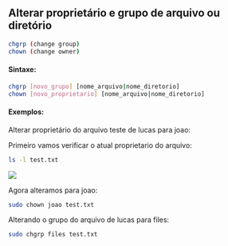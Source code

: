 ## Alterar proprietário e grupo de arquivo ou diretório

````bash
chgrp (change group) 
chown (change owner)
````

#### Sintaxe:

````bash
chgrp [novo_grupo] [nome_arquivo|nome_diretorio]
chown [novo_proprietario] [nome_arquivo|nome_diretorio]
````

#### Exemplos:

Alterar proprietário do arquivo teste de lucas para joao:

Primeiro vamos verificar o atual proprietario do arquivo:

````bash
ls -l test.txt	
````

![](https://github.com/lucaschf/administration-and-management-of-computer-networks/images/ls-l-test.png)

Agora alteramos para joao:

````bash
sudo chown joao test.txt
````

Alterando o grupo do arquivo de lucas para files:

````bash
sudo chgrp files test.txt
````

